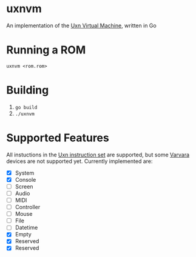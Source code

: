 # uxnvm

An implementation of the [Uxn Virtual Machine](https://wiki.xxiivv.com/site/uxn.html), written in Go

# Running a ROM

`uxnvm <rom.rom>`

# Building

1. `go build`
2. `./uxnvm`

# Supported Features

All instuctions in the [Uxn instruction set](https://wiki.xxiivv.com/site/uxntal_reference.html) are supported, but some [Varvara](https://wiki.xxiivv.com/site/varvara.html) devices are not supported yet. Currently implemented are:

* [x] System
* [x] Console
* [ ] Screen
* [ ] Audio
* [ ] MIDI
* [ ] Controller
* [ ] Mouse
* [ ] File
* [ ] Datetime
* [x] Empty
* [x] Reserved
* [x] Reserved
